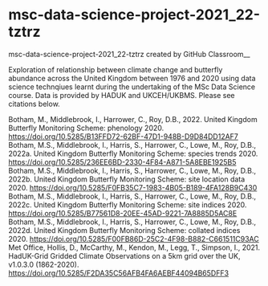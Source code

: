 # msc-data-science-project-2021_22-tztrz
msc-data-science-project-2021_22-tztrz created by GitHub Classroom__ 

Exploration of relationship between climate change and butterfly abundance across the United Kingdom between 1976 and 2020 using data science technqiues learnt during the undertaking of the MSc Data Science course. Data is provided by HADUK and UKCEH/UKBMS. Please see citations below.<br/>

Botham, M., Middlebrook, I., Harrower, C., Roy, D.B., 2022. United Kingdom Butterfly Monitoring Scheme: phenology 2020. https://doi.org/10.5285/B13FFD72-62BF-47D1-948B-D9D84DD12AF7 <br/> 
Botham, M.S., Middlebrook, I., Harris, S., Harrower, C., Lowe, M., Roy, D.B., 2022a. United Kingdom Butterfly Monitoring Scheme: species trends 2020. https://doi.org/10.5285/236EE6BD-2330-4F84-A871-5A8EBE1925B5<br/>
Botham, M.S., Middlebrook, I., Harris, S., Harrower, C., Lowe, M., Roy, D.B., 2022b. United Kingdom Butterfly Monitoring Scheme: site location data 2020. https://doi.org/10.5285/F0FB35C7-1983-4B05-B189-4FA128B9C430<br/>
Botham, M.S., Middlebrook, I., Harris, S., Harrower, C., Lowe, M., Roy, D.B., 2022c. United Kingdom Butterfly Monitoring Scheme: site indices 2020. https://doi.org/10.5285/B77561D8-20EE-45AD-9221-7A8885D5AC8E<br/>
Botham, M.S., Middlebrook, I., Harris, S., Harrower, C., Lowe, M., Roy, D.B., 2022d. United Kingdom Butterfly Monitoring Scheme: collated indices 2020. https://doi.org/10.5285/F00FB86D-25C2-4F98-B882-C661511C93AC<br/>
Met Office, Hollis, D., McCarthy, M., Kendon, M., Legg, T., Simpson, I., 2021. HadUK-Grid Gridded Climate Observations on a 5km grid over the UK, v1.0.3.0 (1862-2020). https://doi.org/10.5285/F2DA35C56AFB4FA6AEBF44094B65DFF3 <br/>
